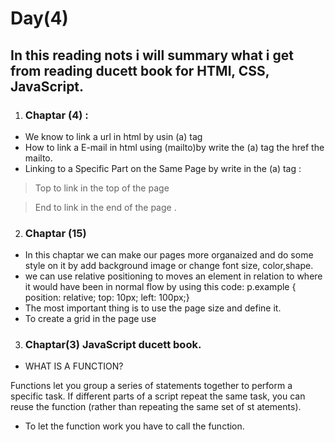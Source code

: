 # Day(4)
## In this reading nots i will summary what i get from reading ducett book for HTMl, CSS, JavaScript.
1. ### Chaptar (4) :
* We know  to link a url in html by usin (a) tag
* How to link a E-mail  in html using  (mailto)by write the (a) tag the href the mailto. 
* Linking to a Specific Part on the Same Page by write in the (a) tag :
>Top to link in the top of the page

>End to link in the end of the page .
2. ### Chaptar (15)
* In this chaptar we can make our pages more organaized and do some style on it by add background image or change font size, color,shape.
* we can use relative positioning to moves an element in relation to where it would have been in normal flow by using this code:
 p.example {
position: relative;
top: 10px;
left: 100px;}
* The most important thing is to use the page size and define it.
* To create a grid in the page use 
3. ### Chaptar(3) JavaScript ducett book.
* WHAT IS A FUNCTION?

Functions let you group a series of statements together to perform a
specific task. If different parts of a script repeat the same task, you can
reuse the function (rather than repeating the same set of st atements).
* To let the function work you have to call the function.
